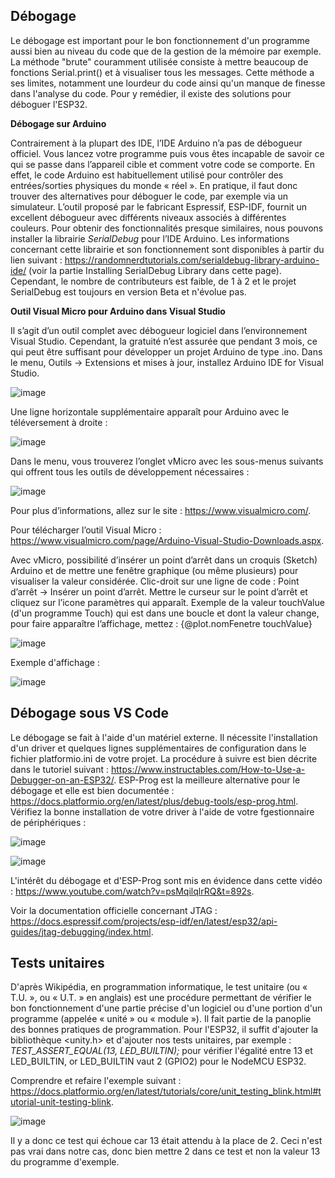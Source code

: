 ## Débogage
Le débogage est important pour le bon fonctionnement d'un programme aussi bien au niveau du code que de la gestion de la mémoire par exemple. La méthode "brute" couramment utilisée consiste à mettre beaucoup de fonctions Serial.print() et à visualiser tous les messages. Cette méthode a ses limites, notamment une lourdeur du code ainsi qu'un manque de finesse dans l'analyse du code. Pour y remédier, il existe des solutions pour déboguer l'ESP32.

**Débogage sur Arduino**

Contrairement à la plupart des IDE, l’IDE Arduino n’a pas de débogueur officiel. Vous lancez votre programme puis vous êtes incapable de savoir ce qui se passe dans l’appareil cible et comment votre code se comporte. En effet, le code Arduino est habituellement utilisé pour contrôler des entrées/sorties physiques du monde « réel ». En pratique, il faut donc trouver des alternatives pour déboguer le code, par exemple via un simulateur.
L’outil proposé par le fabricant Espressif, ESP-IDF, fournit un excellent débogueur avec différents niveaux associés à différentes couleurs. Pour obtenir des fonctionnalités presque similaires, nous pouvons installer la librairie *SerialDebug* pour l’IDE Arduino. Les informations concernant cette librairie et son fonctionnement sont disponibles à partir du lien suivant : https://randomnerdtutorials.com/serialdebug-library-arduino-ide/ (voir la partie Installing SerialDebug Library dans cette page). Cependant, le nombre de contributeurs est faible, de 1 à 2 et le projet SerialDebug est toujours en version Beta et n'évolue pas.

**Outil Visual Micro pour Arduino dans Visual Studio**

Il s’agit d’un outil complet avec débogueur logiciel dans l’environnement Visual Studio. Cependant, la gratuité n’est assurée que pendant 3 mois, ce qui peut être suffisant pour développer un projet Arduino de type .ino.
Dans le menu, Outils -> Extensions et mises à jour, installez Arduino IDE for Visual Studio.

![image](https://user-images.githubusercontent.com/44494044/130683083-25d5a60d-a242-4604-a824-1ef812fea934.png)

Une ligne horizontale supplémentaire apparaît pour Arduino avec le téléversement à droite :
 
![image](https://user-images.githubusercontent.com/44494044/130683108-997a2904-bad2-4546-872e-18c982e67d91.png)

Dans le menu, vous trouverez l’onglet vMicro avec les sous-menus suivants qui offrent tous les outils de développement nécessaires :

![image](https://user-images.githubusercontent.com/44494044/130683204-693baaac-c6b9-4390-a375-d7be81818d48.png)

Pour plus d’informations, allez sur le site :
https://www.visualmicro.com/.

Pour télécharger l’outil Visual Micro :
https://www.visualmicro.com/page/Arduino-Visual-Studio-Downloads.aspx.

 
Avec vMicro, possibilité d’insérer un point d’arrêt dans un croquis (Sketch) Arduino et de mettre une fenêtre graphique (ou même plusieurs) pour visualiser la valeur considérée.
Clic-droit sur une ligne de code : Point d’arrêt -> Insérer un point d’arrêt.
Mettre le curseur sur le point d’arrêt et cliquez sur l’icone paramètres qui apparaît.
Exemple de la valeur touchValue (d'un programme Touch) qui est dans une boucle et dont la valeur change, pour faire apparaître l’affichage, mettez : {@plot.nomFenetre touchValue}

![image](https://user-images.githubusercontent.com/44494044/130683491-bac84d68-a2a8-4a28-a694-979459ccb477.png)

Exemple d'affichage :

![image](https://user-images.githubusercontent.com/44494044/130683661-966fdc57-0941-45b9-9e1e-1958cc08c3f3.png)

## Débogage sous VS Code 

Le débogage se fait à l'aide d'un matériel externe. Il nécessite l'installation d'un driver et quelques lignes supplémentaires de configuration dans le fichier platformio.ini de votre projet. La procédure à suivre est bien décrite dans le tutoriel suivant : https://www.instructables.com/How-to-Use-a-Debugger-on-an-ESP32/.
ESP-Prog est la meilleure alternative pour le débogage et elle est bien documentée : https://docs.platformio.org/en/latest/plus/debug-tools/esp-prog.html.
Vérifiez la bonne installation de votre driver à l'aide de votre fgestionnaire de périphériques :

![image](https://user-images.githubusercontent.com/44494044/130686429-fca24acd-d524-4f68-80cd-307e4f3f1744.png)

![image](https://user-images.githubusercontent.com/44494044/130686190-36a5187a-5ed3-4f35-aa58-98db7c60563a.png)

L'intérêt du débogage et d'ESP-Prog sont mis en évidence dans cette vidéo : https://www.youtube.com/watch?v=psMqilqlrRQ&t=892s. 

Voir la documentation officielle concernant JTAG : https://docs.espressif.com/projects/esp-idf/en/latest/esp32/api-guides/jtag-debugging/index.html.

## Tests unitaires

D'après Wikipédia, en programmation informatique, le test unitaire (ou « T.U. », ou « U.T. » en anglais) est une procédure permettant de vérifier le bon fonctionnement d'une partie précise d'un logiciel ou d'une portion d'un programme (appelée « unité » ou « module »). Il fait partie de la panoplie des bonnes pratiques de programmation. Pour l'ESP32, il suffit d'ajouter la bibliothèque <unity.h> et d'ajouter nos tests unitaires, par exemple : *TEST_ASSERT_EQUAL(13, LED_BUILTIN);* pour vérifier l'égalité entre 13 et LED_BUILTIN, or LED_BUILTIN vaut 2 (GPIO2) pour le NodeMCU ESP32.

Comprendre et refaire l'exemple suivant : https://docs.platformio.org/en/latest/tutorials/core/unit_testing_blink.html#tutorial-unit-testing-blink.

![image](https://user-images.githubusercontent.com/44494044/130689223-3d6a1efa-ce83-43ee-bbe1-f2162304f3dd.png)

Il y a donc ce test qui échoue car 13 était attendu à la place de 2. Ceci n'est pas vrai dans notre cas, donc bien mettre 2 dans ce test et non la valeur 13 du programme d'exemple.
